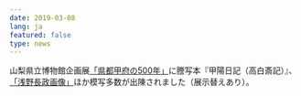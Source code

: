 ```yaml
---
date: 2019-03-08
lang: ja
featured: false
type: news
---
```

山梨県立博物館企画展<a href="http://www.museum.pref.yamanashi.jp/3nd_tenjiannai_19tokubetsu001.html" target="_blank">「県都甲府の500年」</a>に謄写本『甲陽日記（高白斎記）』、<a href="https://clioimg.hi.u-tokyo.ac.jp/viewer/image/idata/0M0/_103ha_/34/00000001.jpg" target="_blank">「浅野長政画像」</a>ほか模写多数が出陳されました（展示替えあり）。
